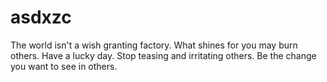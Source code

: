 # asdxzc
The world isn't a wish granting factory.
What shines for you may burn others.
Have a lucky day.
Stop teasing and irritating others.
Be the change you want to see in others.

